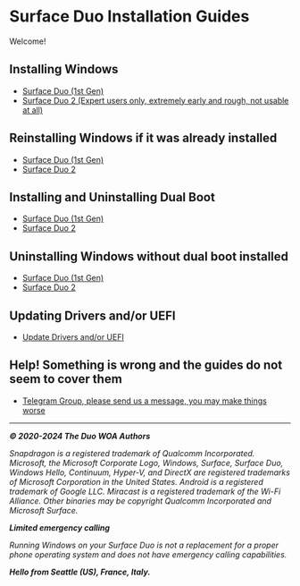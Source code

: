# Surface Duo Installation Guides

Welcome!

## Installing Windows

- [Surface Duo (1st Gen)](/Install/Client/InstallWindows-SurfaceDuo1.md)
- [Surface Duo 2 (Expert users only, extremely early and rough, not usable at all)](/Install/Client/InstallWindows-SurfaceDuo2.md)

## Reinstalling Windows if it was already installed

- [Surface Duo (1st Gen)](/Install/Client/ReinstallWindows-SurfaceDuo1.md)
- [Surface Duo 2](/Install/Client/ReinstallWindows-SurfaceDuo2.md)

## Installing and Uninstalling Dual Boot

- [Surface Duo (1st Gen)](/Install/DualBoot.md)
- [Surface Duo 2](/Install/DualBoot.md)

## Uninstalling Windows without dual boot installed

- [Surface Duo (1st Gen)](/Install/Uninstall-SurfaceDuo1.md)
- [Surface Duo 2](/Install/Uninstall-SurfaceDuo2.md)

## Updating Drivers and/or UEFI

- [Update Drivers and/or UEFI](/Update/UpdateDriversAndUEFI.md)

## Help! Something is wrong and the guides do not seem to cover them

- [Telegram Group, please send us a message, you may make things worse](https://t.me/duowoa)

---

_**© 2020-2024 The Duo WOA Authors**_

_Snapdragon is a registered trademark of Qualcomm Incorporated. Microsoft, the Microsoft Corporate Logo, Windows, Surface, Surface Duo, Windows Hello, Continuum, Hyper-V, and DirectX are registered trademarks of Microsoft Corporation in the United States. Android is a registered trademark of Google LLC. Miracast is a registered trademark of the Wi-Fi Alliance. Other binaries may be copyright Qualcomm Incorporated and Microsoft Surface._

_**Limited emergency calling**_

_Running Windows on your Surface Duo is not a replacement for a proper phone operating system and does not have emergency calling capabilities._

_**Hello from Seattle (US), France, Italy.**_